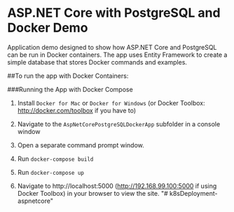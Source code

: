 # ASP.NET Core with PostgreSQL and Docker Demo

Application demo designed to show how ASP.NET Core and PostgreSQL can be run in Docker containers. 
The app uses Entity Framework to create a simple database that stores Docker commands and examples.

##To run the app with Docker Containers:

###Running the App with Docker Compose

1. Install `Docker for Mac` or `Docker for Windows` (or Docker Toolbox: http://docker.com/toolbox if you have to)

1. Navigate to the `AspNetCorePostgreSQLDockerApp` subfolder in a console window

1. Open a separate command prompt window.

3. Run `docker-compose build`

4. Run `docker-compose up`

1. Navigate to http://localhost:5000 (http://192.168.99.100:5000 if using Docker Toolbox) in your browser to view the site.
"# k8sDeployment-aspnetcore" 
